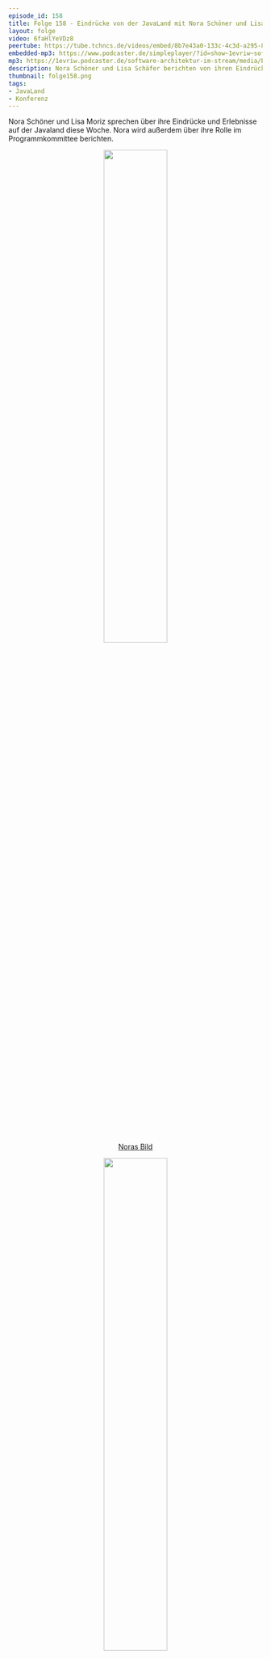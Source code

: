 ```yaml
---
episode_id: 158
title: Folge 158 - Eindrücke von der JavaLand mit Nora Schöner und Lisa Schäfer
layout: folge
video: 6faHlYeVDz8
peertube: https://tube.tchncs.de/videos/embed/8b7e43a0-133c-4c3d-a295-83024e845b7a
embedded-mp3: https://www.podcaster.de/simpleplayer/?id=show~1evriw~software-architektur-im-stream~pod-5add14fcc24ac1491b647f19c2&v=1679667849
mp3: https://1evriw.podcaster.de/software-architektur-im-stream/media/Eindruecke_von_der_JavaLand_mit_Nora_Schoener_und_Lisa_Moritz.mp3
description: Nora Schöner und Lisa Schäfer berichten von ihren Eindrücken von der JavaLand-Konferenz
thumbnail: folge158.png
tags:
- JavaLand
- Konferenz
---
```


Nora Schöner und Lisa Moriz sprechen über ihre Eindrücke und
Erlebnisse auf der Javaland diese Woche. Nora wird außerdem über ihre
Rolle im Programmkommittee berichten.

<center>
<a href="/sketchnotes/folge158-nora.jfif"><img width="50%" src="/sketchnotes/folge158-nora.jfif" />
<p>Noras Bild</p>
</a>
</center>

<center>
<a href="/sketchnotes/folge158-lisa.png"><img width="50%" src="/sketchnotes/folge158-lisa.png" />
<p>Lisas Bild</p>
</a>
</center>

## Links

* [JavaLand](https://www.javaland.eu/)
* [Fly.io](https://fly.io/)
* [Wolkencode: Noras Homepage](https://wolkencode.de/)
* [She 'n IT Nürnberg](https://www.meetup.com/de-DE/she-n-it-nuremberg/)
* [Ozobot](https://ozobot.com/)
* [Ozobot Deutschland](https://ozobot-deutschland.de/)

